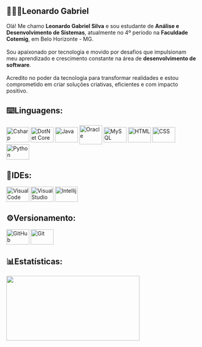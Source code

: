 ## 🧑🏻‍💻Leonardo Gabriel

<div>
  <p>
    Olá! Me chamo <strong>Leonardo Gabriel Silva</strong> e sou estudante de <strong>Análise e Desenvolvimento de Sistemas</strong>, atualmente no 4º período na <strong>Faculdade Cotemig</strong>, em Belo Horizonte - MG.<br><br>
   Sou apaixonado por tecnologia e movido por desafios que impulsionam meu aprendizado e crescimento constante na área de <strong>desenvolvimento de software</strong>.<br><br>
   Acredito no poder da tecnologia para transformar realidades e estou comprometido em criar soluções criativas, eficientes e com impacto positivo.
  </p>
</div>


## ⌨️Linguagens:

<div style="display: inline_block">
  <img align="center" alt="Csharp" height="40" width="60" img src="https://cdn.jsdelivr.net/gh/devicons/devicon@latest/icons/csharp/csharp-original.svg" />
  <img align="center" alt="DotNet Core" height="40" width="60" img src="https://cdn.jsdelivr.net/gh/devicons/devicon@latest/icons/dotnetcore/dotnetcore-original.svg" />
  <img align="center" alt="Java" height="40" width="60" img src="https://cdn.jsdelivr.net/gh/devicons/devicon@latest/icons/java/java-original.svg" />
  <img align="center" alt="Oracle" height="50" width="60" img src="https://cdn.jsdelivr.net/gh/devicons/devicon@latest/icons/oracle/oracle-original.svg" />
  <img align="center" alt="MySQL" height="40" width="60" img src="https://cdn.jsdelivr.net/gh/devicons/devicon@latest/icons/mysql/mysql-original.svg" />
  <img align="center" alt="HTML" height="40" width="60" img src="https://cdn.jsdelivr.net/gh/devicons/devicon@latest/icons/html5/html5-original.svg" />
  <img align="center" alt="CSS" height="40" width="60" img src="https://cdn.jsdelivr.net/gh/devicons/devicon@latest/icons/css3/css3-original.svg" />
  <img align="center" alt="Python" height="40" width="60" img src="https://cdn.jsdelivr.net/gh/devicons/devicon@latest/icons/python/python-original.svg" />
</div>

  ## 🧰IDEs:
<div style="display: inline_block">
  <img align="center" alt="VisualCode" height="40" width="60" img src="https://cdn.jsdelivr.net/gh/devicons/devicon@latest/icons/vscode/vscode-original.svg" /> 
  <img align="center" alt="VisualStudio" height="40" width="60" img src="https://cdn.jsdelivr.net/gh/devicons/devicon@latest/icons/visualstudio/visualstudio-original.svg" />
  <img align="center" alt="Intellij" height="40" width="60" img src="https://cdn.jsdelivr.net/gh/devicons/devicon@latest/icons/intellij/intellij-original.svg" />
</div>

 ## ⚙️Versionamento:
 <div style="display: inline_block">
  <img align="center" alt="GitHub" height="40" width="60" img src="https://cdn.jsdelivr.net/gh/devicons/devicon@latest/icons/github/github-original.svg" />
  <img align="center" alt="Git" height="40" width="60" img src="https://cdn.jsdelivr.net/gh/devicons/devicon@latest/icons/git/git-original.svg" />
 </div>

## 📊Estatísticas:
 <div align="left">
  <a href=https:"//github.com/SilvaLeo1995">
  <img height="170px"  width="350px" src="https://github-readme-stats.vercel.app/api/top-langs/?username=SilvaLeo1995&layout=compact&langs_count=7&theme=github_dark"/>
 </div>


